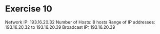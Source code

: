 # Exercise 10

Network IP: 193.16.20.32
Number of Hosts: 8 hosts
Range of IP addresses: 193.16.20.32 to 193.16.20.39
Broadcast IP: 193.16.20.39




